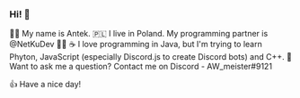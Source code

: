 ### Hi! 👋

🧑‍💻 My name is Antek.
🇵🇱 I live in Poland. My programming partner is @NetKuDev 👯💙
☕ I love programming in Java, but I'm trying to learn Phyton, JavaScript (especially Discord.js to create Discord bots) and C++.
💬 Want to ask me a question? Contact me on Discord - AW_meister#9121

👍 Have a nice day!

<!--
**AWmeister546/AWmeister546** is a ✨ _special_ ✨ repository because its `README.md` (this file) appears on your GitHub profile.

Here are some ideas to get you started:

- 🔭 I’m currently working on ...
- 🌱 I’m currently learning ...
- 👯 I’m looking to collaborate on ...
- 🤔 I’m looking for help with ...
- 💬 Ask me about ...
- 📫 How to reach me: ...
- 😄 Pronouns: ...
- ⚡ Fun fact: ...
-->
